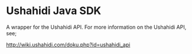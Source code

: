 # Ushahidi Java SDK #

A wrapper for the Ushahidi API. For more information on the Ushahidi API, see; 

http://wiki.ushahidi.com/doku.php?id=ushahidi_api
